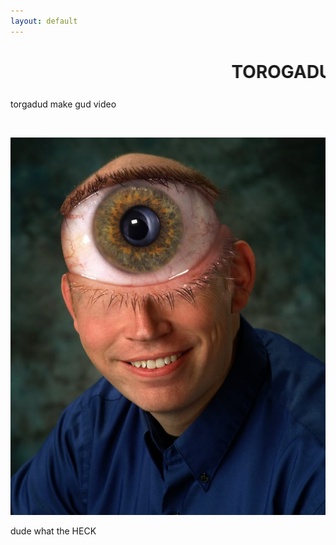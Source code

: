 ```yaml
---
layout: default
---
```


<h1 class="haha"><marquee>TOROGADUDE&trade;</marquee></h1>

<p>torgadud make gud video</p>

<br>

<p><img src="img/toroman.png" title="leaked picture of torogaman"></p>

<p>dude what the HECK</p>
